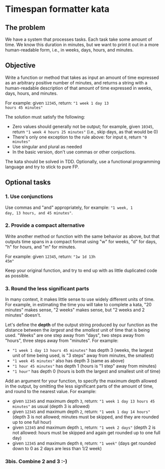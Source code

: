 # Timespan formatter kata

## The problem

We have a system that processes tasks. Each task take some amount of time. We know this duration in minutes, but we want to print it out in a more human-readable form, i.e., in weeks, days, hours, and minutes.

## Objective

Write a function or method that takes as input an amount of time expressed as an arbitrary positive number of minutes, and returns a string with a human-readable description of that amount of time expressed in weeks, days, hours, and minutes.

For example: given <code>12345</code>, return: <code>"1 week 1 day 13 hours 45 minutes"</code>

The solution must satisfy the following:

* Zero values should generally not be output; for example, given <code>10345</code>, return <code>"1 week 4 hours 25 minutes"</code> (i.e., skip days, as that would be 0)
* There's only one exception to the rule above: for input <code>0</code>, return <code>"0 minutes"</code>
* Use singular and plural as needed
* In the basic version, don't use commas or other conjuctions.

The kata should be solved in TDD. Optionally, use a functional programming language and try to stick to pure FP.

## Optional tasks

### 1. Use conjunctions

Use commas and "and" appropriately, for example: <code>"1 week, 1 day, 13 hours, and 45 minutes"</code>.

### 2. Provide a compact alternative

Write another method or function with the same behavior as above, but that outputs time spans in a compact format using "w" for weeks, "d" for days, "h" for hours, and "m" for minutes.

For example: given <code>12345</code>, return: <code>"1w 1d 13h 45m"</code>

Keep your original function, and try to end up with as little duplicated code as possible.

### 3. Round the less significant parts
In many context, it makes little sense to use widely different units of time. For example, in estimating the time you will take to complete a kata, "20 minutes" makes sense, "2 weeks" makes sense, but "2 weeks and 2 minutes" doesn't.

Let's define the **depth** of the output string produced by our function as the distance between the *largest* and 
the *smallest* unit of time that is being used. "Weeks" are one step away from "days", two steps away from "hours", three steps away from "minutes". For example:

* <code>"1 week 1 day 13 hours 45 minutes"</code> has depth 3 (weeks, the largest unit of time being used, is "3 steps" away from minutes, the smallest)
* <code>"1 week 45 minutes"</code> also has depth 3 (same as above)
* <code>"1 hour 45 minutes"</code> has depth 1 (hours is "1 step" away from minutes)
* <code>"1 hour"</code> has depth 0 (hours is both the largest and smallest unit of time)

Add an argument for your function, to specify the maximum depth allowed in the output, by omitting the less significant parts of the amount of time, and round to the nearest value. For example:

* given <code>12345</code> and maximum depth <code>3</code>, return: <code>"1 week 1 day 13 hours 45 minutes"</code> as usual (depth 3 is allowed)
* given <code>12345</code> and maximum depth <code>2</code>, return: <code>"1 week 1 day 14 hours"</code> (depth 3 is not allowed; minutes must be skipped, and they are rounded up to one full hour)
* given <code>12345</code> and maximum depth <code>1</code>, return: <code>"1 week 2 days"</code> (depth 2 is not allowed: hours must be skipped and again get rounded up to one full day)
* given <code>12345</code> and maximum depth <code>0</code>, return: <code>"1 week"</code> (days get rounded down to 0 as 2 days are less than 1/2 week)

### 3bis. Combine 2 and 3 :-)



